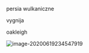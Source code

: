 persia wulkaniczne

vygnija

oakleigh



![image-20200619234547919](worldbuilding.assets/image-20200619234547919.png)


